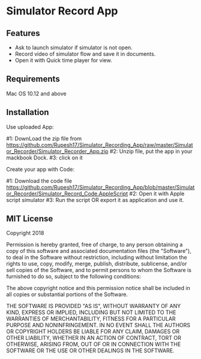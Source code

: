 # Simulator Record App

## Features
* Ask to launch simulator if simulator is not open.
* Record video of simulator flow and save it in documents.
* Open it with Quick time player for view.


## Requirements
Mac OS 10.12 and above


## Installation

Use uploaded App:

#1: DownLoad the zip file from       
    https://github.com/Rupesh17/Simulator_Recording_App/raw/master/Simulator_Recorder/Simulator_Recorder_App.zip
#2: Unzip file, put the app in your mackbook Dock.
#3: click on it

Create your app with Code:

#1: Download the code file https://github.com/Rupesh17/Simulator_Recording_App/blob/master/Simulator_Recorder/Simulator_Record_Code.AppleScript 
#2: Open it with Apple script simulator
#3: Run the script OR export it as application and use it.



## MIT License

Copyright 2018

Permission is hereby granted, free of charge, to any person obtaining a copy of this software and associated documentation files (the "Software"), to deal in the Software without restriction, including without limitation the rights to use, copy, modify, merge, publish, distribute, sublicense, and/or sell copies of the Software, and to permit persons to whom the Software is furnished to do so, subject to the following conditions:

The above copyright notice and this permission notice shall be included in all copies or substantial portions of the Software.

THE SOFTWARE IS PROVIDED "AS IS", WITHOUT WARRANTY OF ANY KIND, EXPRESS OR IMPLIED, INCLUDING BUT NOT LIMITED TO THE WARRANTIES OF MERCHANTABILITY, FITNESS FOR A PARTICULAR PURPOSE AND NONINFRINGEMENT. IN NO EVENT SHALL THE AUTHORS OR COPYRIGHT HOLDERS BE LIABLE FOR ANY CLAIM, DAMAGES OR OTHER LIABILITY, WHETHER IN AN ACTION OF CONTRACT, TORT OR OTHERWISE, ARISING FROM, OUT OF OR IN CONNECTION WITH THE SOFTWARE OR THE USE OR OTHER DEALINGS IN THE SOFTWARE.
